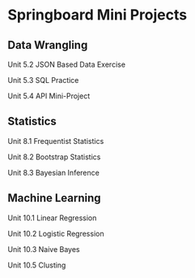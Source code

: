 # Springboard Mini Projects

## Data Wrangling
Unit 5.2 JSON Based Data Exercise 

Unit 5.3 SQL Practice 

Unit 5.4 API Mini-Project

## Statistics
Unit 8.1 Frequentist Statistics 

Unit 8.2 Bootstrap Statistics

Unit 8.3 Bayesian Inference

## Machine Learning
Unit 10.1 Linear Regression

Unit 10.2 Logistic Regression

Unit 10.3 Naive Bayes

Unit 10.5 Clusting
